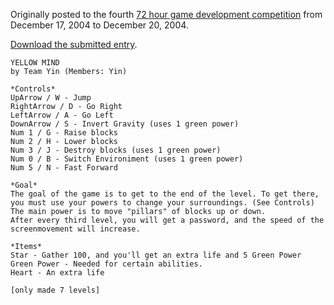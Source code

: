 Originally posted to the fourth [72 hour game development competition](https://github.com/featherless/72hourgdc)
from December 17, 2004 to December 20, 2004.

[Download the submitted entry](https://github.com/72hourgdc-2004-december/Yellowmind/archive/submission.zip).

    YELLOW MIND
    by Team Yin (Members: Yin)

    *Controls*
    UpArrow / W - Jump
    RightArrow / D - Go Right
    LeftArrow / A - Go Left
    DownArrow / S - Invert Gravity (uses 1 green power)
    Num 1 / G - Raise blocks
    Num 2 / H - Lower blocks
    Num 3 / J - Destroy blocks (uses 1 green power)
    Num 0 / B - Switch Environiment (uses 1 green power)
    Num 5 / N - Fast Forward

    *Goal*
    The goal of the game is to get to the end of the level. To get there, you must use your powers to change your surroundings. (See Controls)
    The main power is to move "pillars" of blocks up or down.
    After every third level, you will get a password, and the speed of the screenmovement will increase.

    *Items*
    Star - Gather 100, and you'll get an extra life and 5 Green Power
    Green Power - Needed for certain abilities.
    Heart - An extra life

    [only made 7 levels]